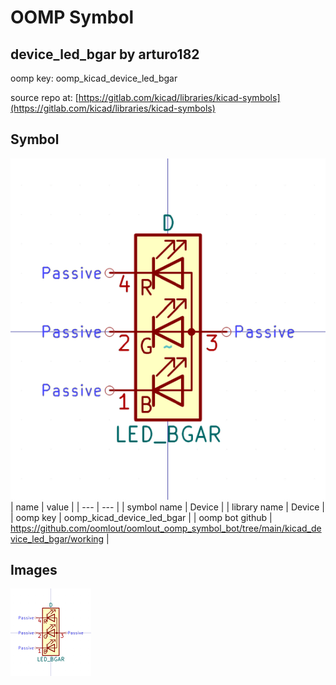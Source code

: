 # OOMP Symbol  
## device_led_bgar  by arturo182  
  
oomp key: oomp_kicad_device_led_bgar  
  
source repo at: [https://gitlab.com/kicad/libraries/kicad-symbols](https://gitlab.com/kicad/libraries/kicad-symbols)  
## Symbol  
  
[![working.png](working_600.png)](working.png)  
| name | value | 
| --- | --- | 
| symbol name | Device | 
| library name | Device | 
| oomp key | oomp_kicad_device_led_bgar | 
| oomp bot github | https://github.com/oomlout/oomlout_oomp_symbol_bot/tree/main/kicad_device_led_bgar/working | 
## Images  
  
[![working.png](working_140.png)](working.png)  
